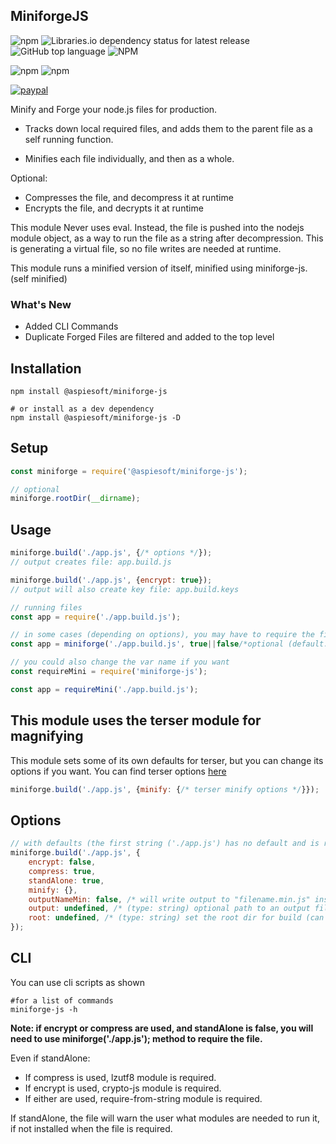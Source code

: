## MiniforgeJS

![npm](https://img.shields.io/npm/v/miniforge-js)
![Libraries.io dependency status for latest release](https://img.shields.io/librariesio/release/npm/miniforge-js)
![GitHub top language](https://img.shields.io/github/languages/top/aspiesoft/miniforge-js)
![NPM](https://img.shields.io/npm/l/miniforge-js)

![npm](https://img.shields.io/npm/dw/miniforge-js)
![npm](https://img.shields.io/npm/dm/miniforge-js)

[![paypal](https://img.shields.io/badge/buy%20me%20a%20coffee-paypal-blue)](https://buymeacoffee.aspiesoft.com/)

Minify and Forge your node.js files for production.

 - Tracks down local required files, and adds them to the parent file as a self running function.

 - Minifies each file individually, and then as a whole.

Optional:
 - Compresses the file, and decompress it at runtime
 - Encrypts the file, and decrypts it at runtime

This module Never uses eval.
Instead, the file is pushed into the nodejs module object, as a way to run the file as a string after decompression.
This is generating a virtual file, so no file writes are needed at runtime.

This module runs a minified version of itself, minified using miniforge-js. (self minified)

### What's New

 - Added CLI Commands
 - Duplicate Forged Files are filtered and added to the top level

## Installation

```shell script
npm install @aspiesoft/miniforge-js

# or install as a dev dependency
npm install @aspiesoft/miniforge-js -D
```

## Setup

```js
const miniforge = require('@aspiesoft/miniforge-js');

// optional
miniforge.rootDir(__dirname);
```

## Usage

```js
miniforge.build('./app.js', {/* options */});
// output creates file: app.build.js

miniforge.build('./app.js', {encrypt: true});
// output will also create key file: app.build.keys

// running files
const app = require('./app.build.js');

// in some cases (depending on options), you may have to require the file with this module
const app = miniforge('./app.build.js', true||false/*optional (default: false) (if true, will avoid throwing errors on fail*/);

// you could also change the var name if you want
const requireMini = require('miniforge-js');

const app = requireMini('./app.build.js');
```

## This module uses the terser module for magnifying

This module sets some of its own defaults for terser, but you can change its options if you want.
You can find terser options [here](https://www.npmjs.com/package/terser#api-reference)

```js
miniforge.build('./app.js', {minify: {/* terser minify options */}});
```

## Options

```js
// with defaults (the first string ('./app.js') has no default and is required)
miniforge.build('./app.js', {
    encrypt: false,
    compress: true,
    standAlone: true,
    minify: {},
    outputNameMin: false, /* will write output to "filename.min.js" instead of "filename.build.js" (will also use min.keys instead of build.keys) */
    output: undefined, /* (type: string) optional path to an output file to use instead of the default path */
    root: undefined, /* (type: string) set the root dir for build (can replace miniforge.rootDir(__dirname); for build, but its still required for miniforge('./app.js'); function to run) */
});
```

## CLI

You can use cli scripts as shown

```shell script
#for a list of commands
miniforge-js -h
```

**Note: if encrypt or compress are used, and standAlone is false, you will need to use miniforge('./app.js'); method to require the file.**

Even if standAlone:
 - If compress is used, lzutf8 module is required.
 - If encrypt is used, crypto-js module is required.
 - If either are used, require-from-string module is required.

If standAlone, the file will warn the user what modules are needed to run it, if not installed when the file is required.
